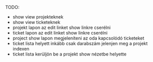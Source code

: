 TODO:

-   show view projekteknek
-   show view ticketeknek
-   projekt lapon az edit linket show linkre cserélni
-   ticket lapon az edit linket show linkre cserélni
-   project show lapon megjeleníteni az oda kapcsolódó ticketeket
-   ticket lista helyett inkább csak darabszám jelenjen meg a projekt indexen
-   ticket lista kerüljön be a projekt show nézetbe helyette
